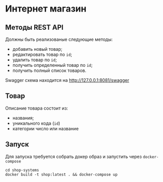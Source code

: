 # Интернет магазин

## Методы REST API
Должны быть реализованые следующие методы:
* добавить новый товар;
* редактировать товар по `id`;
* удалить товар по `id`;
* получить определенный товар по `id`;
* получить полный список товаров.

Swagger схема находится на http://127.0.0.1:8081/swagger

## Товар
Описание товара состоит из:
- названия;
- уникального кода (`id`)
- категории число или название

## Запуск
Для запуска требуется собрать докер образ и запустить через `docker-compose`

```
cd shop-systems
docker build -t shop:latest . && docker-compose up
```